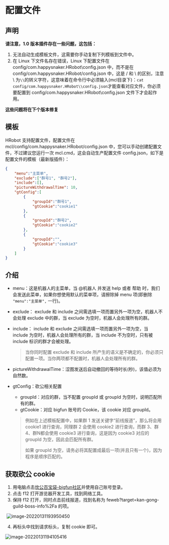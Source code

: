 # 配置文件

## 声明
**请注意，1.0 版本插件存在一些问题，这包括：**
1. 无法自动生成模板文件，这需要你手动复制下列模板到文件中。
2. 在 Linux 下文件名存在错误，Linux 下配置文件在 config/com.happysnaker.HRobot\\config.json 中，而不是在 config/com.happysnaker.HRobot/config.json 中，这是 / 和 \\ 的区别，注意 \\ 为`\\`的转义字符，这意味着在命令行中必须输入(mcl目录下)：`cat config/com.happysnaker.HRobot\\config.json`才能查看对应文件，你必须要配置到 config/com.happysnaker.HRobot\\config.json 文件下才会起作用。

**这些问题将在下个版本修复**

## 模板

HRobot 支持配置文件，配置文件在 mcl/config/com.happysnaker.HRobot/config.json 中，您可以手动创建配置文件，不过建议您运行一次 mcl.cmd，这会自动生产配置文件 config.json，如下是配置文件的模板（最新版插件）：

```json
{
	"menu":"主菜单",
	"exclude":["群号1", "群号2"],
	"include":[],
    "pictureWithdrawalTime": 10,
	"gtConfig":[
		{
			"groupId":"群号1",
			"gtCookie":"cookie1"
		},
        {
			"groupId":"群号2",
			"gtCookie":"cookie2"
		},
        {
			"groupId":"",
			"gtCookie":"cookie3"
		}
	]
}
```

## 介绍

- menu：这是机器人的主菜单，当 @机器人 并发送 help 或者 帮助 时，我们会发送此菜单，如果你想使用默认的菜单项，请擦除掉 menu 项(即删除 `"menu":"主菜单",` 一行)。

- exclude： exclude 和 include 之间需选填一项而置另外一项为空，机器人不会处理 exclude 中的群，当  exclude 为空时，机器人会处理所有的群。

- include： include 和 exclude 之间需选填一项而置另外一项为空，当  include 为空时，机器人会处理所有的群，当  include 不为空时，只有被 include 标识的群才会被处理。

  > 当你同时配置 exclude 和 include 所产生的语义是不确定的，你必须只配置一项。当你两项都不配置时，机器人会处理所有的群。

- pictureWithdrawalTime：涩图发送后自动撤回的等待时长(秒)，该值必须为自然数。

- gtConfig：砍公相关配置

  - groupId：对应的群，当不配置 groupId 或 groupId 为空时，说明匹配所有的群。
  - gtCookie：对应 bigfun 账号的 Cookie，该 cookie 对应 groupId。

  > 例如在上述模板配置中，如果群 1 发送关键字“前线报道”，那么将会用 cookie1 进行查询，同理群 2 会使用 cookie2 进行查询，而群 3、群4、群N都会使用 cookie3 进行查询，这是因为 cookie3 对应的 groupId 为空，因此会匹配所有群。
  >
  > 如果 groupId 为空，请务必将其配置成最后一项(并且只有一个)，因为程序是顺序匹配的。

## 获取砍公 cookie

1. 用电脑点击[坎公百宝袋-bigfun社区](https://www.bigfun.cn/tools/gt/)并使用自己账号登录。
2. 点击 f12 打开游览器开发工具，找到网络工具。
3. 保持 f12 打开，同时点击前线报道，找到名称为 feweb?target=kan-gong-guild-boss-info%2Fa 的项。

​	![image-20220131193950450](https://happysnaker-1306579962.cos.ap-nanjing.myqcloud.com/img/typora/image-20220131193950450.png)

4. 再标头中找到请求标头，复制 cookie 即可。

![image-20220131194105416](https://happysnaker-1306579962.cos.ap-nanjing.myqcloud.com/img/typora/image-20220131194105416.png)
